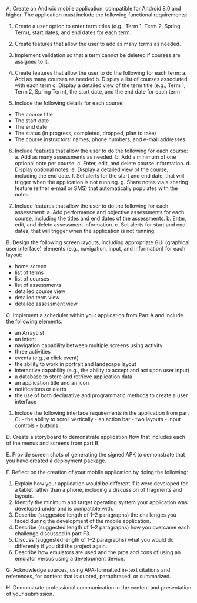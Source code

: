 A. Create an Android mobile application, compatible for Android 8.0 and higher. The application must include the following functional requirements:
1. Create a user option to enter term titles (e.g., Term 1, Term 2, Spring Term), start dates, and end dates for each term.

2. Create features that allow the user to add as many terms as needed.

3. Implement validation so that a term cannot be deleted if courses are assigned to it.

4. Create features that allow the user to do the following for each term:
  a. Add as many courses as needed
  b. Display a list of courses associated with each term
  c. Display a detailed view of the term title (e.g., Term 1, Term 2, Spring Term), the start date, and the end date for each term

5. Include the following details for each course:
  - The course title
  - The start date
  - The end date
  - The status (in progress, completed, dropped, plan to take)
  - The course instructors’ names, phone numbers, and e-mail addresses 

6. Include features that allow the user to do the following for each course:
  a. Add as many assessments as needed.
  b. Add a minimum of one optional note per course.
  c. Enter, edit, and delete course information.
  d. Display optional notes.
  e. Display a detailed view of the course, including the end date.
  f. Set alerts for the start and end date, that will trigger when the application is not running.
  g. Share notes via a sharing feature (either e-mail or SMS) that automatically populates with the notes.

7. Include features that allow the user to do the following for each assessment:
  a. Add performance and objective assessments for each course, including the titles and end dates of the assessments.
  b. Enter, edit, and delete assessment information.
  c. Set alerts for start and end dates, that will trigger when the application is not running.

B. Design the following screen layouts, including appropriate GUI (graphical user interface) elements (e.g., navigation, input, and information) for each layout:
  - home screen
  - list of terms
  - list of courses
  - list of assessments
  - detailed course view
  - detailed term view
  - detailed assessment view
 
C. Implement a scheduler within your application from Part A and include the following elements:
  - an ArrayList
  - an intent
  - navigation capability between multiple screens using activity
  - three activities
  - events (e.g., a click event)
  - the ability to work in portrait and landscape layout
  - interactive capability (e.g., the ability to accept and act upon user input)
  - a database to store and retrieve application data
  - an application title and an icon
  - notifications or alerts
  - the use of both declarative and programmatic methods to create a user interface
 
  1. Include the following interface requirements in the application from part C:
    - the ability to scroll vertically
    - an action bar
    - two layouts
    - input controls
    - buttons
 
D. Create a storyboard to demonstrate application flow that includes each of the menus and screens from part B.
 
E. Provide screen shots of generating the signed APK to demonstrate that you have created a deployment package.
 
F. Reflect on the creation of your mobile application by doing the following:
  1. Explain how your application would be different if it were developed for a tablet rather than a phone, including a discussion of fragments and layouts.
  2. Identify the minimum and target operating system your application was developed under and is compatible with.
  3. Describe (suggested length of 1–2 paragraphs) the challenges you faced during the development of the mobile application.
  4. Describe (suggested length of 1–2 paragraphs) how you overcame each challenge discussed in part F3.
  5. Discuss (suggested length of 1–2 paragraphs) what you would do differently if you did the project again.
  6. Describe how emulators are used and the pros and cons of using an emulator versus using a development device.
 
G. Acknowledge sources, using APA-formatted in-text citations and references, for content that is quoted, paraphrased, or summarized.
 
H. Demonstrate professional communication in the content and presentation of your submission.

